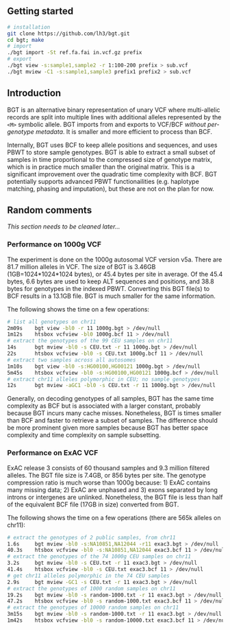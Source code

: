 ## Getting started
```sh
# installation
git clone https://github.com/lh3/bgt.git
cd bgt; make
# import
./bgt import -St ref.fa.fai in.vcf.gz prefix
# export
./bgt view -s:sample1,sample2 -r 1:100-200 prefix > sub.vcf
./bgt mview -C1 -s:sample1,sample3 prefix1 prefix2 > sub.vcf
```

## Introduction

BGT is an alternative binary representation of unary VCF where multi-allelic
records are split into multiple lines with additional alleles represented by
the `<M>` symbolic allele. BGT imports from and exports to VCF/BCF *without
per-genotype metadata*. It is smaller and more efficient to process than BCF.

Internally, BGT uses BCF to keep allele positions and sequences, and uses PBWT to store
sample genotypes. BGT is able to extract a small subset of samples in time
proportional to the compressed size of genotype matrix, which is in practice
much smaller than the original matrix. This is a significant improvement over
the quadratic time complexity with BCF. BGT potentially supports advanced PBWT
functionailities (e.g. haplotype matching, phasing and imputation), but these
are not on the plan for now.

## Random comments

*This section needs to be cleaned later...*

### Performance on 1000g VCF

The experiment is done on the 1000g autosomal VCF version v5a. There are
81.7 million alleles in VCF. The size of BGT is 3.46GB (1GB=1024\*1024\*1024
bytes), or 45.4 bytes per site in average. Of the 45.4 bytes, 6.6 bytes
are used to keep ALT sequences and positions, and 38.8 bytes for genotypes
in the indexed PBWT. Converting this BGT file(s) to BCF results in a 13.1GB
file. BGT is much smaller for the same information.

The following shows the time on a few operations:
```sh
# list all genotypes on chr11
2m09s    bgt view -bl0 -r 11 1000g.bgt > /dev/null
1m12s    htsbox vcfview -bl0 1000g.bcf 11 > /dev/null
# extract the genotypes of the 99 CEU samples on chr11
14s      bgt mview -bl0 -s CEU.txt -r 11 1000g.bgt > /dev/null
22s      htsbox vcfview -bl0 -s CEU.txt 1000g.bcf 11 > /dev/null
# extract two samples across all autosomes
1m10s    bgt view -bl0 -s:HG00100,HG00121 1000g.bgt > /dev/null
5m45s    htsbox vcfview -bl0 -s:HG00100,HG00121 1000g.bcf > /dev/null
# extract chr11 alleles polymorphic in CEU; no sample genotypes
12s      bgt mview -aGC1 -bl0 -s CEU.txt -r 11 1000g.bgt > /dev/null
```

Generally, on decoding genotypes of all samples, BGT has the same time
complexity as BCF but is associated with a larger constant, probably because
BGT incurs many cache misses. Nonetheless, BGT is times smaller than BCF and
faster to retrieve a subset of samples. The difference should be more prominent
given more samples because BGT has better space complexity and time complexity
on sample subsetting.

### Performance on ExAC VCF

ExAC release 3 consists of 60 thousand samples and 9.3 million filtered alleles.
The BGT file size is 7.4GB, or 856 bytes per site. The genotype compression
ratio is much worse than 1000g because: 1) ExAC contains many missing data; 2)
ExAC are unphased and 3) exons separated by long introns or intergenes are
unlinked. Nonetheless, the BGT file is less than half of the equivalent BCF
file (17GB in size) converted from BGT.

The following shows the time on a few operations (there are 565k alleles on chr11):
```sh
# extract the genotypes of 2 public samples, from chr11
1.6s     bgt mview -bl0 -s:NA10851,NA12044 -r11 exac3.bgt > /dev/null
40.3s    htsbox vcfview -bl0 -s:NA10851,NA12044 exac3.bcf 11 > /dev/null
# extract the genotypes of the 74 1000g CEU samples on chr11
3.2s     bgt mview -bl0 -s CEU.txt -r 11 exac3.bgt > /dev/null
41.4s    htsbox vcfview -bl0 -s CEU.txt exac3.bcf 11 > /dev/null
# get chr11 alleles polymorphic in the 74 CEU samples
2.9s     bgt mview -GC1 -s CEU.txt -r 11 exac3.bgt > /dev/null
# extract the genotypes of 1000 random samples on chr11
19.2s    bgt mview -bl0 -s random-1000.txt -r 11 exac3.bgt > /dev/null
47.2s    htsbox vcfview -bl0 -s random-1000.txt exac3.bcf 11 > /dev/null
# extract the genotypes of 10000 random samples on chr11
3m15s    bgt mview -bl0 -s random-1000.txt -r 11 exac3.bgt > /dev/null
1m42s    htsbox vcfview -bl0 -s random-10000.txt exac3.bcf 11 > /dev/null
```
